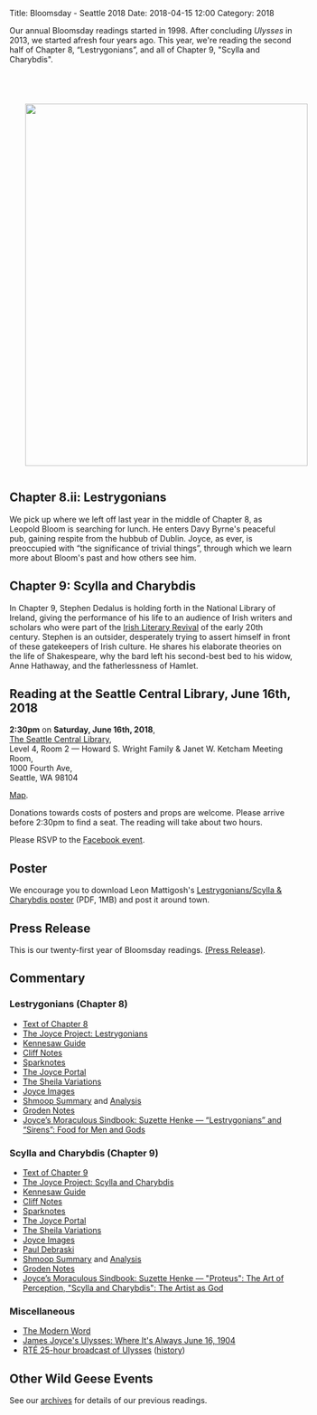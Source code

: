 Title: Bloomsday - Seattle 2018
Date: 2018-04-15 12:00
Category: 2018

Our annual Bloomsday readings started in 1998.
After concluding *Ulysses* in 2013, we started afresh four years ago.
This year, we're reading the second half of Chapter 8, “Lestrygonians”,
and all of Chapter 9, "Scylla and Charybdis".

<div>
 <a href="{filename}/posters/2018-lunch-and-shake.pdf" title="Download Lestrygonians/Scylla &amp; Charybdis Poster" target="_blank">
  <img src="{filename}/posters/2018-lunch-and-shake.jpg" style="padding: 4em 1em 1em 2em;" width="500" height="641"/>
  </a>
 </div>


## Chapter 8.ii: Lestrygonians

We pick up where we left off last year in the middle of Chapter 8,
as Leopold Bloom is searching for lunch.
He enters Davy Byrne's peaceful pub, gaining respite from the hubbub of Dublin.
Joyce, as ever, is preoccupied with “the significance of trivial things”,
through which we learn more about Bloom's past and how others see him.

## Chapter 9: Scylla and Charybdis

In Chapter 9, Stephen Dedalus is holding forth in the National Library of Ireland,
giving the performance of his life to an audience of
Irish writers and scholars who were part of the
[Irish Literary Revival](http://libapps.libraries.uc.edu/exhibits/irish-lit/sample-page/)
of the early 20th century.
Stephen is an outsider, desperately trying to assert himself
in front of these gatekeepers of Irish culture.
He shares his elaborate theories on the life of Shakespeare,
why the bard left his second-best bed to his widow, Anne Hathaway,
and the fatherlessness of Hamlet.

## Reading at the Seattle Central Library, June 16th, 2018

**2:30pm** on **Saturday, June 16th, 2018**, <br>
[The Seattle Central Library](https://www.spl.org/hours-and-locations/central-library), <br>
Level 4, Room 2 — Howard S. Wright Family & Janet W. Ketcham Meeting Room, <br>
1000 Fourth Ave, <br>
Seattle, WA 98104 <br>

[Map](https://maps.google.com/maps?q=1000+Fourth+Avenue,+Seattle,+WA+98104).

Donations towards costs of posters and props are welcome.
Please arrive before 2:30pm to find a seat.
The reading will take about two hours.

Please RSVP to the [Facebook event](https://www.facebook.com/events/173668803354451/).

## Poster

 We encourage you to download Leon Mattigosh's
<a href="{filename}/posters/2018-lunch-and-shake.pdf" title="Download Lestrygonians/Scylla &amp; Charybdis Poster" target="_blank">
Lestrygonians/Scylla &amp; Charybdis poster</a>
 (PDF, 1MB) and post it around town.

## Press Release

This is our twenty-first year of Bloomsday readings.
[(Press Release)]({filename}2018/press-release.md).

## Commentary

### Lestrygonians (Chapter 8)

- [Text of Chapter 8](http://www.online-literature.com/james_joyce/ulysses/8/)
- [The Joyce Project: Lestrygonians](http://m.joyceproject.com/chapters/lestry.html)
- [Kennesaw Guide](http://web.archive.org/web/20120513110015/http://ksumail.kennesaw.edu:80/~mglosup/ulysses/lystrygon.htm)
- [Cliff Notes](http://www.cliffsnotes.com/literature/u/ulysses/summary-and-analysis/chapter-8)
- [Sparknotes](http://www.sparknotes.com/lit/ulysses/section8.rhtml)
- [The Joyce Portal](http://web.archive.org/web/20130409060521/http://www.robotwisdom.com/jaj/ulysses/index.html#lestryg)
- [The Sheila Variations](http://www.sheilaomalley.com/?p=7580)
- [Joyce Images](http://www.joyceimages.com/chapter/08/)
- [Shmoop Summary](http://www.shmoop.com/ulysses-joyce/episode-8-lestrygonians-summary.html) and [Analysis](http://www.shmoop.com/ulysses-joyce/lestrygonians-analysis-summary.html)
- [Groden Notes](http://www.michaelgroden.com/notes/open08.html)
- [Joyce’s Moraculous Sindbook: Suzette Henke — “Lestrygonians” and “Sirens”: Food for Men and Gods](https://ohiostatepress.org/books/Complete%20PDFs/Henke%20Joyces/08.pdf)

### Scylla and Charybdis (Chapter 9)

- [Text of Chapter 9](http://www.online-literature.com/james_joyce/ulysses/9/)
- [The Joyce Project: Scylla and Charybdis](http://m.joyceproject.com/chapters/scylla.html)
- [Kennesaw Guide](http://web.archive.org/web/20120618124805/http://ksumail.kennesaw.edu/~mglosup/ulysses/scylla.htm)
- [Cliff Notes](http://www.cliffsnotes.com/literature/u/ulysses/summary-and-analysis/chapter-9)
- [Sparknotes](http://www.sparknotes.com/lit/ulysses/section9.rhtml)
- [The Joyce Portal](http://web.archive.org/web/20130409060521/http://www.robotwisdom.com/jaj/ulysses/index.html#scylla)
- [The Sheila Variations](http://www.sheilaomalley.com/?p=7581)
- [Joyce Images](http://www.joyceimages.com/chapter/09/)
- [Paul Debraski](https://ijustreadaboutthat.wordpress.com/2010/07/26/james-joyce%E2%80%93week-3-ulysses-1922/)
- [Shmoop Summary](http://www.shmoop.com/ulysses-joyce/episode-9-scylla-and-charybdis-summary.html) and [Analysis](http://www.shmoop.com/ulysses-joyce/scylla-and-charybdis-analysis-summary.html)
- [Groden Notes](http://www.michaelgroden.com/notes/open09.html)
- [Joyce’s Moraculous Sindbook: Suzette Henke — "Proteus": The Art of Perception, "Scylla and Charybdis": The Artist as God](https://ohiostatepress.org/books/Complete%20PDFs/Henke%20Joyces/05.pdf)

### Miscellaneous

- [The Modern Word](http://web.archive.org/web/20150423131232/http://www.themodernword.com/joyce/)
- [James Joyce's Ulysses: Where It's Always June 16, 1904](http://loki.stockton.edu/~kinsellt/projects/ulysses/ulysses.html)
- [RTÉ 25-hour broadcast of Ulysses](http://archive.org/details/Ulysses-Audiobook-Merged)
  ([history](https://www.rte.ie/archives/exhibitions/681-history-of-rte/706-rte-1980s/327476-ulysses-broadcast/))

## Other Wild Geese Events

See our [archives]({filename}/archives.md) for details of our previous readings.
